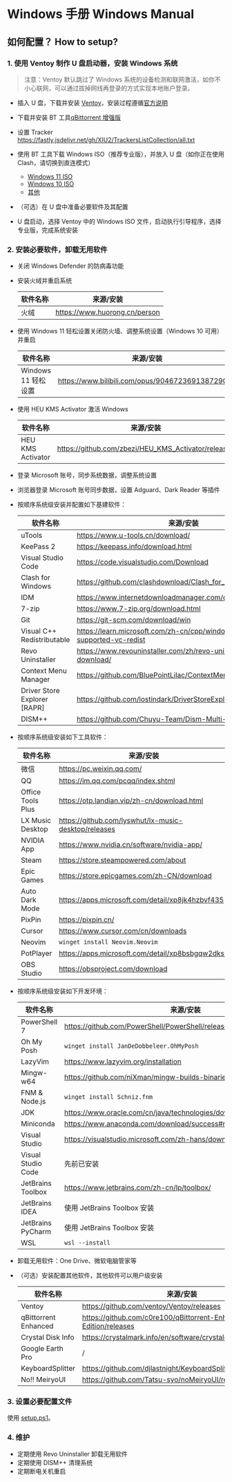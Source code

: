 # Windows 手册 Windows Manual

## 如何配置？ How to setup?

### 1. 使用 Ventoy 制作 U 盘启动器，安装 Windows 系统

> 注意：Ventoy 默认跳过了 Windows 系统的设备检测和联网激活，如你不小心联网，可以通过拔掉网线再登录的方式实现本地账户登录。

- 插入 U 盘，下载并安装 [Ventoy](https://www.ventoy.net/cn/download.html)，安装过程遵循[官方说明](https://www.ventoy.net/cn/doc_start.html)
- 下载并安装 BT 工具[qBittorrent 增强版](https://github.com/c0re100/qBittorrent-Enhanced-Edition/releases)
- 设置 Tracker <https://fastly.jsdelivr.net/gh/XIU2/TrackersListCollection/all.txt>
- 使用 BT 工具下载 Windows ISO（推荐专业版），并放入 U 盘（如你正在使用 Clash，请切换到直连模式）

  - [Windows 11 ISO](https://next.itellyou.cn/Original/#cbp=Product?ID=42e87ac8-9cd6-eb11-bdf8-e0d4e850c9c6)
  - [Windows 10 ISO](https://next.itellyou.cn/Original/#cbp=Product?ID=f905b2d9-11e7-4ee3-8b52-407a8befe8d1)
  - [其他](https://next.itellyou.cn/Original/#)

- （可选）在 U 盘中准备必要软件及其配置
- U 盘启动，选择 Ventoy 中的 Windows ISO 文件，启动执行引导程序，选择专业版，完成系统安装

### 2. 安装必要软件，卸载无用软件

- 关闭 Windows Defender 的防病毒功能
- 安装火绒并重启系统

  | 软件名称 | 来源/安装                       |
  | -------- | ------------------------------- |
  | 火绒     | <https://www.huorong.cn/person> |

- 使用 Windows 11 轻松设置关闭防火墙、调整系统设置（Windows 10 可用）并重启

  | 软件名称            | 来源/安装                                          |
  | ------------------- | -------------------------------------------------- |
  | Windows 11 轻松设置 | <https://www.bilibili.com/opus/904672369138729017> |

- 使用 HEU KMS Activator 激活 Windows

  | 软件名称          | 来源/安装                                             |
  | ----------------- | ----------------------------------------------------- |
  | HEU KMS Activator | <https://github.com/zbezj/HEU_KMS_Activator/releases> |

- 登录 Microsoft 账号，同步系统数据，调整系统设置
- 浏览器登录 Microsoft 账号同步数据，设置 Adguard、Dark Reader 等插件
- 按顺序系统级安装并配置如下基建软件：

  | 软件名称                     | 来源/安装                                                                  |
  | ---------------------------- | -------------------------------------------------------------------------- |
  | uTools                       | <https://www.u-tools.cn/download/>                                         |
  | KeePass 2                    | <https://keepass.info/download.html>                                       |
  | Visual Studio Code           | <https://code.visualstudio.com/Download>                                   |
  | Clash for Windows            | <https://github.com/clashdownload/Clash_for_Windows/releases>              |
  | IDM                          | <https://www.internetdownloadmanager.com/download.html>                    |
  | 7-zip                        | <https://www.7-zip.org/download.html>                                      |
  | Git                          | <https://git-scm.com/download/win>                                         |
  | Visual C++ Redistributable   | <https://learn.microsoft.com/zh-cn/cpp/windows/latest-supported-vc-redist> |
  | Revo Uninstaller             | <https://www.revouninstaller.com/zh/revo-uninstaller-free-download/>       |
  | Context Menu Manager         | <https://github.com/BluePointLilac/ContextMenuManager/releases>            |
  | Driver Store Explorer [RAPR] | <https://github.com/lostindark/DriverStoreExplorer/releases>               |
  | DISM++                       | <https://github.com/Chuyu-Team/Dism-Multi-language/releases>               |

- 按顺序系统级安装如下工具软件：

  | 软件名称          | 来源/安装                                              |
  | ----------------- | ------------------------------------------------------ |
  | 微信              | <https://pc.weixin.qq.com/>                            |
  | QQ                | <https://im.qq.com/pcqq/index.shtml>                   |
  | Office Tools Plus | <https://otp.landian.vip/zh-cn/download.html>          |
  | LX Music Desktop  | <https://github.com/lyswhut/lx-music-desktop/releases> |
  | NVIDIA App        | <https://www.nvidia.cn/software/nvidia-app/>           |
  | Steam             | <https://store.steampowered.com/about>                 |
  | Epic Games        | <https://store.epicgames.com/zh-CN/download>           |
  | Auto Dark Mode    | <https://apps.microsoft.com/detail/xp8jk4hzbvf435>     |
  | PixPin            | <https://pixpin.cn/>                                   |
  | Cursor            | <https://www.cursor.com/cn/downloads>                  |
  | Neovim            | `winget install Neovim.Neovim`                         |
  | PotPlayer         | <https://apps.microsoft.com/detail/xp8bsbgqw2dks0>     |
  | OBS Studio        | <https://obsproject.com/download>                      |

- 按顺序系统级安装如下开发环境：

  | 软件名称           | 来源/安装                                                              |
  | ------------------ | ---------------------------------------------------------------------- |
  | PowerShell 7       | <https://github.com/PowerShell/PowerShell/releases/latest>             |
  | Oh My Posh         | `winget install JanDeDobbeleer.OhMyPosh`                               |
  | LazyVim            | <https://www.lazyvim.org/installation>                                 |
  | Mingw-w64          | <https://github.com/niXman/mingw-builds-binaries/releases/latest>      |
  | FNM & Node.js      | `winget install Schniz.fnm`                                            |
  | JDK                | <https://www.oracle.com/cn/java/technologies/downloads/#graalvmjava21> |
  | Miniconda          | <https://www.anaconda.com/download/success#miniconda>                  |
  | Visual Studio      | <https://visualstudio.microsoft.com/zh-hans/downloads/>                |
  | Visual Studio Code | 先前已安装                                                             |
  | JetBrains Toolbox  | <https://www.jetbrains.com/zh-cn/lp/toolbox/>                          |
  | JetBrains IDEA     | 使用 JetBrains Toolbox 安装                                            |
  | JetBrains PyCharm  | 使用 JetBrains Toolbox 安装                                            |
  | WSL                | `wsl --install`                                                        |

- 卸载无用软件：One Drive、微软电脑管家等
- （可选）安装配置其他软件，其他软件可以用户级安装

  | 软件名称             | 来源/安装                                                          |
  | -------------------- | ------------------------------------------------------------------ |
  | Ventoy               | <https://github.com/ventoy/Ventoy/releases>                        |
  | qBittorrent Enhanced | <https://github.com/c0re100/qBittorrent-Enhanced-Edition/releases> |
  | Crystal Disk Info    | <https://crystalmark.info/en/software/crystaldiskinfo/>            |
  | Google Earth Pro     | /                                                                  |
  | KeyboardSplitter     | <https://github.com/djlastnight/KeyboardSplitterXbox/releases>     |
  | No!! MeiryoUI        | <https://github.com/Tatsu-syo/noMeiryoUI/releases>                 |

### 3. 设置必要配置文件

使用 [setup.ps1](../../setup.ps1)。

### 4. 维护

- 定期使用 Revo Uninstaller 卸载无用软件
- 定期使用 DISM++ 清理系统
- 定期断电关机重启
